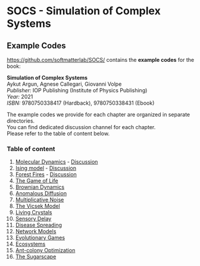 # SOCS - Simulation of Complex Systems
## Example Codes

https://github.com/softmatterlab/SOCS/ contains the **example codes** for the book: 

  **Simulation of Complex Systems** <br />
  Aykut Argun, Agnese Callegari, Giovanni Volpe<br />
  *Publisher:* IOP Publishing (Institute of Physics Publishing)<br />
  *Year:* 2021<br />
  *ISBN:* 9780750338417 (Hardback), 9780750338431 (Ebook)<br />

The example codes we provide for each chapter are organized in separate directories. <br />
You can find dedicated discussion channel for each chapter. <br />
Please refer to the table of content below.


### Table of content

1. [Molecular Dynamics](https://github.com/softmatterlab/SOCS/tree/main/Chapter_01_Molecular_Dynamics) - [Discussion](https://github.com/softmatterlab/SOCS/discussions/7)
2. [Ising model](https://github.com/softmatterlab/SOCS/tree/main/Chapter_02_Ising_Model) - [Discussion](https://github.com/softmatterlab/SOCS/discussions/8)
3. [Forest Fires](https://github.com/softmatterlab/SOCS/tree/main/Chapter_03_Forest_Fires) - [Discussion](https://github.com/softmatterlab/SOCS/discussions/10)
4. [The Game of Life](https://github.com/softmatterlab/SOCS/tree/main/Chapter_04_Game_of_Life)
5. [Brownian Dynamics](https://github.com/softmatterlab/SOCS/tree/main/Chapter_05_Brownian_Dynamics)
6. [Anomalous Diffusion](https://github.com/softmatterlab/SOCS/tree/main/Chapter_06_Anomalous_Diffusion)
7. [Multiplicative Noise](https://github.com/softmatterlab/SOCS/tree/main/Chapter_07_Multiplicative_Noise)
8. [The Vicsek Model](https://github.com/softmatterlab/SOCS/tree/main/Chapter_08_Vicsek_Model)
9. [Living Crystals](https://github.com/softmatterlab/SOCS/tree/main/Chapter_09_Living_Crystals)
10. [Sensory Delay](https://github.com/softmatterlab/SOCS/tree/main/Chapter_10_Sensory_Delay)
11. [Disease Spreading](https://github.com/softmatterlab/SOCS/tree/main/Chapter_11_Disease_Spreading)
12. [Network Models](https://github.com/softmatterlab/SOCS/tree/main/Chapter_12_Network_Models)
13. [Evolutionary Games](https://github.com/softmatterlab/SOCS/tree/main/Chapter_13_Evolutionary_Games)
14. [Ecosystems](https://github.com/softmatterlab/SOCS/tree/main/Chapter_14_Ecosystems)
15. [Ant-colony Optimization](https://github.com/softmatterlab/SOCS/tree/main/Chapter_15_Ant_Colony_Optimization)
16. [The Sugarscape](https://github.com/softmatterlab/SOCS/tree/main/Chapter_16_Sugarscape)
